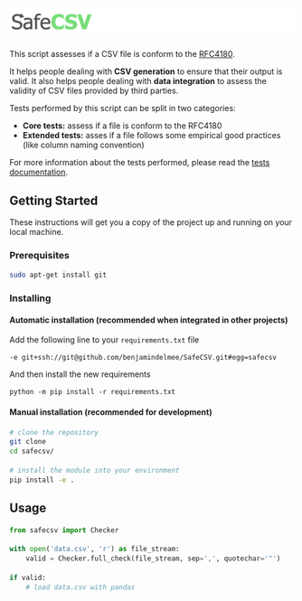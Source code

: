 # ![SafeCSV](misc/safe_csv.png)

This script assesses if a CSV file is conform to the [RFC4180](https://tools.ietf.org/html/rfc4180).

It helps people dealing with **CSV generation** to ensure that their output is valid. It also helps people dealing with **data integration** to assess the validity of CSV files provided by third parties.

Tests performed by this script can be split in two categories:
- **Core tests:** assess if a file is conform to the RFC4180
- **Extended tests:** asses if a file follows some empirical good practices (like column naming convention)
 
For more information about the tests performed, please read the [tests documentation](doc/tests.md).

## Getting Started

These instructions will get you a copy of the project up and running on your local machine.

### Prerequisites

```bash
sudo apt-get install git
```

### Installing

#### Automatic installation (recommended when integrated in other projects)

Add the following line to your `requirements.txt` file

```
-e git+ssh://git@github.com/benjamindelmee/SafeCSV.git#egg=safecsv
```

And then install the new requirements

```
python -m pip install -r requirements.txt
```

#### Manual installation (recommended for development)

```bash
# clone the repository
git clone
cd safecsv/

# install the module into your environment
pip install -e .
```

## Usage

```python
from safecsv import Checker

with open('data.csv', 'r') as file_stream:
    valid = Checker.full_check(file_stream, sep=',', quotechar='"')

if valid:
    # load data.csv with pandas
```